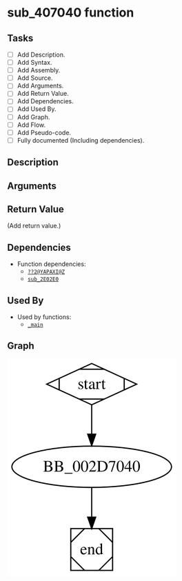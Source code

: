 # sub_407040 function

## Tasks

- [ ] Add Description.
- [ ] Add Syntax.
- [ ] Add Assembly.
- [ ] Add Source.
- [ ] Add Arguments.
- [ ] Add Return Value.
- [ ] Add Dependencies.
- [ ] Add Used By.
- [ ] Add Graph.
- [ ] Add Flow.
- [ ] Add Pseudo-code.
- [ ] Fully documented (Including dependencies).

## Description



## Arguments


## Return Value

(Add return value.)

## Dependencies

* Function dependencies:
  * [`??2@YAPAXI@Z`](%3F%3F2%40YAPAXI%40Z.md)
  * [`sub_2E02E0`](sub_2E02E0.md)

## Used By

* Used by functions:
  * [`_main`](_main.md)

## Graph

![sub_407040 Graph](../svg/sub_407040.svg "sub_407040 Graph")

